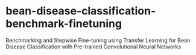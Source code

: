 # bean-disease-classification-benchmark-finetuning
Benchmarking and Stepwise Fine-tuning using Transfer Learning for Bean Disease Classification with Pre-trained Convolutional Neural Networks
